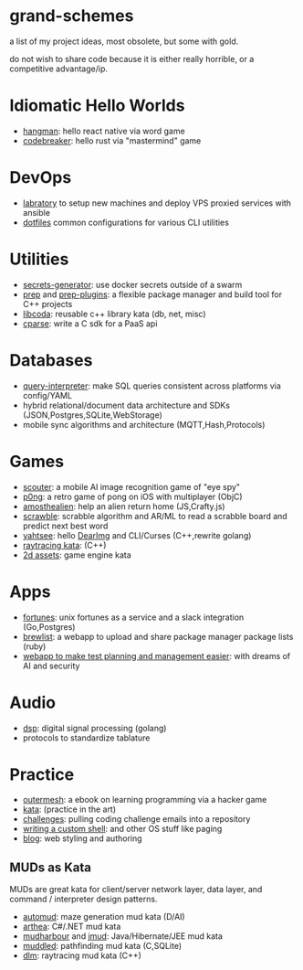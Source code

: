 # grand-schemes

a list of my project ideas, most obsolete, but some with gold.

do not wish to share code because it is either really horrible, or a competitive advantage/ip.

# Idiomatic Hello Worlds

* [hangman](https://github.com/ryjen/hangman): hello react native via word game
* [codebreaker](https://github.com/ryjen/codebreaker): hello rust via "mastermind" game

# DevOps

* [labratory](https://github.com/ryjen/micrantha-labratory) to setup new machines and deploy VPS proxied services with ansible
* [dotfiles](https://github.com/ryjen/dotfiles) common configurations for various CLI utilities

# Utilities

* [secrets-generator](https://github.com/ryjen/secrets-generator): use docker secrets outside of a swarm
* [prep](https://github.com/ryjen/prep-cli) and [prep-plugins](https://github.com/ryjen/prep-plugins): a flexible package manager and build tool for C++ projects
* [libcoda](https://github.com/ryjen/libcoda): reusable c++ library kata (db, net, misc)
* [cparse](https://github.com/ryjen/cparse): write a C sdk for a PaaS api

# Databases

* [query-interpreter](https://github.com/ryjen/query-interpreter): make SQL queries consistent across platforms via config/YAML
* hybrid relational/document data architecture and SDKs (JSON,Postgres,SQLite,WebStorage)
* mobile sync algorithms and architecture (MQTT,Hash,Protocols)

# Games

* [scouter](https://github.com/ryjen/scouter): a mobile AI image recognition game of "eye spy"
* [p0ng](https://github.com/ryjen/p0ng): a retro game of pong on iOS with multiplayer (ObjC)
* [amosthealien](https://github.com/ryjen/amosthealien): help an alien return home (JS,Crafty.js)
* [scrawble](https://github.com/ryjen/scrawble): scrabble algorithm and AR/ML to read a scrabble board and predict next best word
* [yahtsee](https://github.com/ryjen/yahtsee): hello [DearImg](https://github.com/ocornut/imgui) and CLI/Curses (C++,rewrite golang)
* [raytracing kata](https://github.com/ryjen/lost-cause): (C++)
* [2d assets](https://github.com/ryjen/game-assets): game engine kata

# Apps

* [fortunes](https://fortunes.micrantha.com): unix fortunes as a service and a slack integration (Go,Postgres)
* [brewlist](https://github.com/ryjen/brewlist): a webapp to upload and share package manager package lists (ruby)
* [webapp to make test planning and management easier](https://testmanship.com): with dreams of AI and security

# Audio

* [dsp](https://github.com/ryjen/dsp): digital signal processing (golang)
* protocols to standardize tablature

# Practice

* [outermesh](https://outermesh.micrantha.com): a ebook on learning programming via a hacker game
* [kata](https://github.com/ryjen/kata): (practice in the art)
* [challenges](https://github.com/ryjen/challenges): pulling coding challenge emails into a repository
* [writing a custom shell](https://github.com/ryjen/os/tree/master/shell): and other OS stuff like paging
* [blog](https://ryjen.github.io): web styling and authoring

## MUDs as Kata

MUDs are great kata for client/server network layer, data layer, and command / interpreter design patterns.

* [automud](https://github.com/ryjen/automud): maze generation mud kata (D/AI)
* [arthea](https://github.com/ryjen/arthea): C#/.NET mud kata
* [mudharbour](https://github.com/ryjen/mudharbour) and [jmud](https://github.com/ryjen/jmud): Java/Hibernate/JEE mud kata
* [muddled](https://github.com/ryjen/muddled): pathfinding mud kata (C,SQLite)
* [dlm](https://github.com/ryjen/lost-cause): raytracing mud kata (C++)
